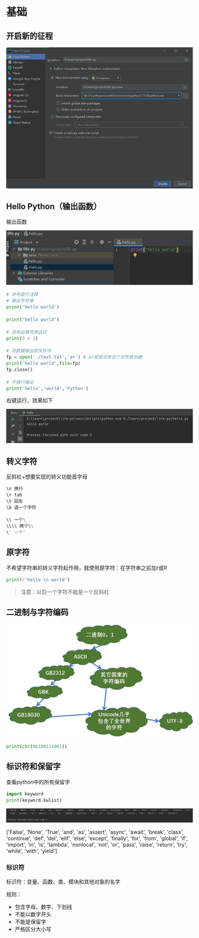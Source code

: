 # 基础
## 开启新的征程

![image-20220329225201741](./index.assets/image-20220329225201741.png)

##  Hello Python（输出函数）

输出函数

![image-20220329225547438](./index.assets/image-20220329225547438.png)

```python
# 井号是行注释
# 输出字符串
print('hello world')

print("hello world")

# 含有运算符表达式
print(3 + 1)

# 将数据输出到文件中
fp = open('./text.txt','a+') # a+就是没有这个文件就创建
print('hello world',file=fp)
fp.close()

# 不换行输出
print('hello','world','Python')
```

右键运行，效果如下

![image-20220329225656707](./index.assets/image-20220329225656707.png) 



## 转义字符

反斜杠+想要实现的转义功能首字母

```python
\n 换行
\r tab
\t 回车
\b 退一个字符

\\ 一个\
\\\\ 两个\\
\' 一个'
```



## 原字符

不希望字符串的转义字符起作用，就使用原字符：在字符串之前加r或R

```python
print(r'hello \n world')
```

> 注意：以后一个字符不能是一个反斜杠



## 二进制与字符编码

![image-20220329232853156](./index.assets/image-20220329232853156.png)



```python
print(chr(0b100111001))
```



## 标识符和保留字

查看python中的所有保留字

```python 
import keyword
print(keyword.kwlist)
```

![image-20220329233133642](./index.assets/image-20220329233133642.png)

['False', 'None', 'True', 'and', 'as', 'assert', 'async', 'await', 'break', 'class', 'continue', 'def', 'del', 'elif', 'else', 'except', 'finally', 'for', 'from', 'global', 'if', 'import', 'in', 'is', 'lambda', 'nonlocal', 'not', 'or', 'pass', 'raise', 'return', 'try', 'while', 'with', 'yield']

### 标识符

标识符：变量、函数、类、模块和其他对象的名字

规则：

* 包含字母、数字、下划线
* 不能以数字开头
* 不能是保留字
* 严格区分大小写



